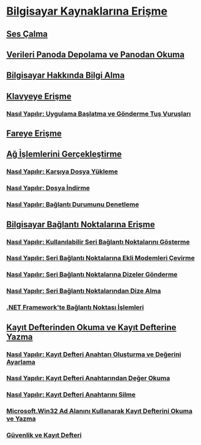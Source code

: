 # [Bilgisayar Kaynaklarına Erişme](computer-resources.md)
## [Ses Çalma](playing-sounds.md)
## [Verileri Panoda Depolama ve Panodan Okuma](storing-data-to-and-reading-from-the-clipboard.md)
## [Bilgisayar Hakkında Bilgi Alma](getting-information-about-the-computer.md)
## [Klavyeye Erişme](accessing-the-keyboard.md)
### [Nasıl Yapılır: Uygulama Başlatma ve Gönderme Tuş Vuruşları](how-to-start-an-application-and-send-it-keystrokes.md)
## [Fareye Erişme](accessing-the-mouse.md)
## [Ağ İşlemlerini Gerçekleştirme](performing-network-operations.md)
### [Nasıl Yapılır: Karşıya Dosya Yükleme](how-to-upload-a-file.md)
### [Nasıl Yapılır: Dosya İndirme](how-to-download-a-file.md)
### [Nasıl Yapılır: Bağlantı Durumunu Denetleme](how-to-check-connection-status.md)
## [Bilgisayar Bağlantı Noktalarına Erişme](accessing-the-computer-s-ports.md)
### [Nasıl Yapılır: Kullanılabilir Seri Bağlantı Noktalarını Gösterme](how-to-show-available-serial-ports.md)
### [Nasıl Yapılır: Seri Bağlantı Noktalarına Ekli Modemleri Çevirme](how-to-dial-modems-attached-to-serial-ports.md)
### [Nasıl Yapılır: Seri Bağlantı Noktalarına Dizeler Gönderme](how-to-send-strings-to-serial-ports.md)
### [Nasıl Yapılır: Seri Bağlantı Noktalarından Dize Alma](how-to-receive-strings-from-serial-ports.md)
### [.NET Framework'te Bağlantı Noktası İşlemleri](port-operations-in-the-net-framework.md)
## [Kayıt Defterinden Okuma ve Kayıt Defterine Yazma](reading-from-and-writing-to-the-registry.md)
### [Nasıl Yapılır: Kayıt Defteri Anahtarı Oluşturma ve Değerini Ayarlama](how-to-create-a-registry-key-and-set-its-value.md)
### [Nasıl Yapılır: Kayıt Defteri Anahtarından Değer Okuma](how-to-read-a-value-from-a-registry-key.md)
### [Nasıl Yapılır: Kayıt Defteri Anahtarını Silme](how-to-delete-a-registry-key.md)
### [Microsoft.Win32 Ad Alanını Kullanarak Kayıt Defterini Okuma ve Yazma](reading-from-and-writing-to-the-registry-using-the-microsoft-win32-namespace.md)
### [Güvenlik ve Kayıt Defteri](security-and-the-registry.md)